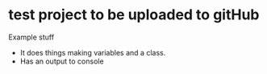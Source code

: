 # test project to be uploaded to gitHub
 Example stuff
 - It does things making variables and a class.
 - Has an output to console